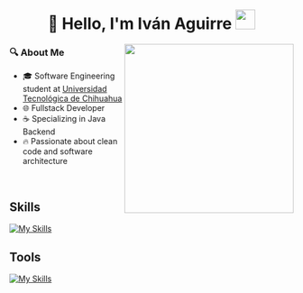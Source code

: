 <h1 align="center">👋 Hello, I'm Iván Aguirre <img src="https://media.giphy.com/media/hvRJCLFzcasrR4ia7z/giphy.gif" width="35"></h1>

<img align="right" width="300" src="https://media0.giphy.com/media/v1.Y2lkPTc5MGI3NjExeXA1MjF0NWsyeDd2d204dTN3bmRncGdpMTdjOGgzMWJhODh0YnZhMCZlcD12MV9pbnRlcm5hbF9naWZfYnlfaWQmY3Q9Zw/fZDKtKwvfE6qnMVQoZ/giphy.gif" />

### 🔍 About Me
- 🎓 Software Engineering student at [Universidad Tecnológica de Chihuahua](https://www.utch.edu.mx/index.php/tecnologias/)
- 🌐 Fullstack Developer
- ☕ Specializing in Java Backend 
- 🔥 Passionate about clean code and software architecture
<br>

## Skills
[![My Skills](https://skillicons.dev/icons?i=html,css,js,react,tailwind,bootstrap,vite,python,django,fastapi,nodejs,express,php,java,cs,dart,flutter,kotlin,mysql,supabase,firebase&perline=18)](https://skillicons.dev)

## Tools
[![My Skills](https://skillicons.dev/icons?i=vscode,idea,postman,git,github,linux,obsidian)](https://skillicons.dev)
